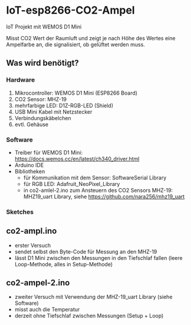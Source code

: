 # IoT-esp8266-CO2-Ampel
IoT Projekt mit WEMOS D1 Mini

Misst CO2 Wert der Raumluft und zeigt je nach Höhe des Wertes eine Ampelfarbe an, die signalisiert, ob gelüftet werden muss.

## Was wird benötigt?
### Hardware
1. Mikrocontroller: WEMOS D1 Mini (ESP8266 Board)
2. CO2 Sensor: MHZ-19
3. mehrfarbige LED: D1Z-RGB-LED (Shield)
4. USB Mini Kabel mit Netzstecker
5. Verbindungskäbelchen
6. evtl. Gehäuse

### Software
* Treiber für WEMOS D1 Mini: https://docs.wemos.cc/en/latest/ch340_driver.html
* Arduino IDE
* Bibliotheken
  * für Kommunikation mit dem Sensor: SoftwareSerial Library
  * für RGB LED: Adafruit_NeoPixel_Library
  * in co2-amlel-2.ino zum Ansteuern des CO2 Sensors MHZ-19: MHZ19_uart Library, siehe https://github.com/nara256/mhz19_uart

### Sketches
## co2-ampl.ino
* erster Versuch
* sendet selbst den Byte-Code für Messung an den MHZ-19
* lässt D1 Mini zwischen den Messungen in den Tiefschlaf fallen (leere Loop-Methode, alles in Setup-Methode)
## co2-ampel-2.ino
* zweiter Versuch mit Verwendung der MHZ-19_uart Library (siehe Software)
* misst auch die Temperatur
* derzeit ohne Tiefschlaf zwischen Messungen (Setup + Loop)
